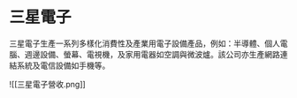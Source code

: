 # 三星電子

三星電子生產一系列多樣化消費性及產業用電子設備產品，例如：半導體、個人電腦、週邊設備、螢幕、電視機，及家用電器如空調與微波爐。該公司亦生產網路連結系統及電信設備如手機等。

![[三星電子營收.png]]